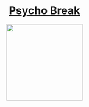 # <div align="center">[Psycho Break](https://tryhackme.com/r/room/picklerick)</div>
<div align="center">
  <img src="https://github.com/user-attachments/assets/993a831c-095e-4911-b366-2d56203a0df3" height="200"></img>
</div>
